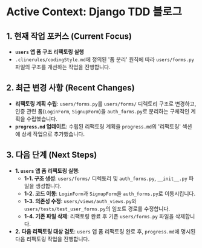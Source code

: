 # Active Context: Django TDD 블로그

## 1. 현재 작업 포커스 (Current Focus)

- **`users` 앱 폼 구조 리팩토링 실행**
- `.clinerules/codingStyle.md`에 정의된 '폼 분리' 원칙에 따라 `users/forms.py` 파일의 구조를 개선하는 작업을 진행합니다.

## 2. 최근 변경 사항 (Recent Changes)

- **리팩토링 계획 수립**: `users/forms.py`를 `users/forms/` 디렉토리 구조로 변경하고, 인증 관련 폼(`LoginForm`, `SignupForm`)을 `auth_forms.py`로 분리하는 구체적인 계획을 수립했습니다.
- **`progress.md` 업데이트**: 수립된 리팩토링 계획을 `progress.md`의 '리팩토링' 섹션에 상세 작업으로 추가했습니다.

## 3. 다음 단계 (Next Steps)

- **1. `users` 앱 폼 리팩토링 실행**:
    - **1-1. 구조 생성**: `users/forms/` 디렉토리 및 `auth_forms.py`, `__init__.py` 파일을 생성합니다.
    - **1-2. 코드 이동**: `LoginForm`과 `SignupForm`을 `auth_forms.py`로 이동시킵니다.
    - **1-3. 의존성 수정**: `users/views/auth_views.py`와 `users/tests/test_user_forms.py`의 임포트 경로를 수정합니다.
    - **1-4. 기존 파일 삭제**: 리팩토링 완료 후 기존 `users/forms.py` 파일을 삭제합니다.
- **2. 다음 리팩토링 대상 검토**: `users` 앱 폼 리팩토링 완료 후, `progress.md`에 명시된 다음 리팩토링 작업을 진행합니다.
